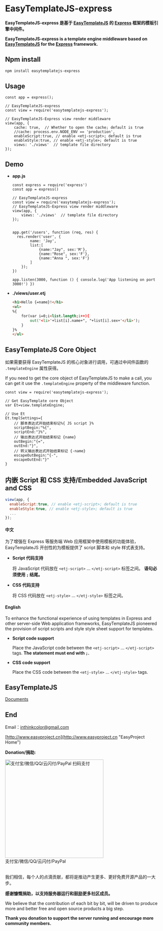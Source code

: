 # EasyTemplateJS-express

**EasyTemplateJS-express 是基于 [EasyTemplateJS](https://github.com/ushelp/EasyTemplateJS "EasyTemplateJS") 的 [Express](http://expressjs.com/ "Express") 框架的模板引擎中间件。**

**EasyTemplateJS-express is a template engine middleware based on [EasyTemplateJS](https://github.com/ushelp/EasyTemplateJS "EasyTemplateJS")  for the [Express](http://expressjs.com/ "Express") framework.**



## Npm install

```BASH
npm install easytemplatejs-express 
```
	
## Usage

```JS
const app = express();

// EasyTemplateJS-express
const view = require('easytemplatejs-express');

// EasyTemplateJS-Express view render middleware
view(app, {
    cache: true,  // Whether to open the cache; default is true
    //cache: process.env.NODE_ENV == 'production',
    enableScript:true, // enable <etj-script>; default is true
    enableStyle:true, // enable <etj-style>; default is true
    views: './views'  // template file directory
});
```

## Demo

- **app.js**

	```JS
	const express = require('express')
	const app = express() 
	
	// EasyTemplateJS-express
	const view = require('easytemplatejs-express');
	// EasyTemplateJS-Express view render middleware
	view(app, {
		views: './views'  // template file directory
	});
	
	
	app.get('/users', function (req, res) {
	  res.render('user', {
	        name: 'Jay',
			list:[
	 			{name:"Jay", sex:'M'},
	 			{name:"Rose", sex:'F'},
	 			{name:"Anna ", sex:'F'}
	 		]
		});
	})
	
	app.listen(3000, function () { console.log('App listening on port 3000!') })

	```

- **./views/user.etj**

	```HTML
	<h1>Hello {=name}!</h1>
	<ul>
	%{
		for(var i=0;i<list.length;i++){
			out('<li>'+list[i].name+", "+list[i].sex+'</li>');	
		}
	}%
	</ul>
	```
	

## EasyTemplateJS Core Object

如果需要获得 EasyTemplateJS 的核心对象进行调用，可通过中间件函数的 `.templateEngine` 属性获得。

If you need to get the core object of EasyTemplateJS to make a call, you can get it use the `.templateEngine` property of the middleware function.

```JS
const view = require('easytemplatejs-express');

// Get EasyTemplate core Object
var Et=view.templateEngine;

// Use Et
Et.tmplSettings={
	// 脚本表达式开始结束标记%{ JS script }%
	scriptBegin:"%{",
	scriptEnd:"}%",
	// 输出表达式开始结束标记 {name}
	outBegin:"{=",
	outEnd:"}",
	// 转义输出表达式开始结束标记 {-name}
	escapeOutBegin:"{-",
	escapeOutEnd:"}"
}
```
	
	
## 内嵌 Script 和 CSS 支持/Embedded JavaScript and CSS

```javascript
view(app, {
  enableScript:true, // enable <etj-script>; default is true
  enableStyle:true, // enable <etj-style>; default is true
  ...
});
```


#### 中文

为了增强在 Express 等服务端 Web 应用框架中使用模板的功能体验，EasyTemplateJS 开创性的为模板提供了 script 脚本和 style 样式表支持。
- **Script 代码支持**

	将 JavaScript 代码放在 `<etj-script>` ... `</etj-script>` 标签之间。 **语句必须使用 `;` 结尾。**
	
	
- **CSS 代码支持**
		
	将 CSS 代码放在 `<etj-style>` ... `</etj-style>` 标签之间。
	

#### English

To enhance the functional experience of using templates in Express and other server-side Web application frameworks, EasyTemplateJS pioneered the provision of script scripts and style style sheet support for templates.

- **Script code support**

	Place the JavaScript code between the `<etj-script>` ... `</etj-script>` tags. **The statement must end with `;`.**
	
	
- **CSS  code support**
		
	Place the CSS code between the `<etj-style>` ... `</etj-style>` tags.

	
	

## EasyTemplateJS

[Documents](https://github.com/ushelp/EasyTemplateJS "EasyTemplateJS")

## End

Email：<inthinkcolor@gmail.com>

[http://www.easyproject.cn](http://www.easyproject.cn "EasyProject Home")


**Donation/捐助:**

<a href="http://www.easyproject.cn/donation">
<img alt="
支付宝/微信/QQ/云闪付/PayPal 扫码支付" src="http://www.easyproject.cn/thanks/donation.png"  title="支付宝/微信/QQ/云闪付/PayPal 扫码支付"  height="320" width="320"></img></a>
<div>支付宝/微信/QQ/云闪付/PayPal</div>

<br/>

我们相信，每个人的点滴贡献，都将是推动产生更多、更好免费开源产品的一大步。

**感谢慷慨捐助，以支持服务器运行和鼓励更多社区成员。**

We believe that the contribution of each bit by bit, will be driven to produce more and better free and open source products a big step.

**Thank you donation to support the server running and encourage more community members.**


